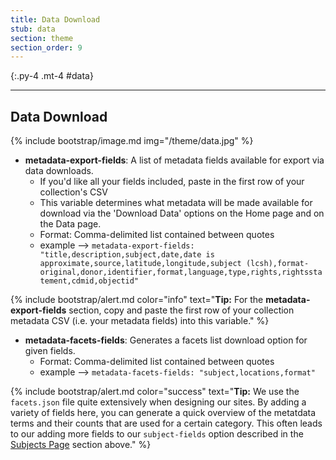 ```yaml
---
title: Data Download
stub: data
section: theme
section_order: 9
---
```


{:.py-4 .mt-4 #data}
***

## Data Download

{% include bootstrap/image.md img="/theme/data.jpg" %}


- **metadata-export-fields**: A list of metadata fields available for export via data downloads.
	- If you'd like all your fields included, paste in the first row of your collection's CSV
	- This variable determines what metadata will be made available for download via the 'Download Data' options on the Home page and on the Data page.
	- Format: Comma-delimited list contained between quotes
	- example --> `metadata-export-fields: "title,description,subject,date,date is approximate,source,latitude,longitude,subject (lcsh),format-original,donor,identifier,format,language,type,rights,rightsstatement,cdmid,objectid"`

{% include bootstrap/alert.md color="info" text="**Tip:** For the **metadata-export-fields** section, copy and paste the first row of your collection metadata CSV (i.e. your metadata fields) into this variable." %} 

- **metadata-facets-fields**: Generates a facets list download option for given fields.
	- Format: Comma-delimited list contained between quotes
	- example --> `metadata-facets-fields: "subject,locations,format"`

{% include bootstrap/alert.md color="success" text="**Tip:** We use the `facets.json` file quite extensively when designing our sites. By adding a variety of fields here, you can generate a quick overview of the metatdata terms and their counts that are used for a certain category. This often leads to our adding more fields to our `subject-fields` option described in the [Subjects Page](#subjects) section above." %} 

